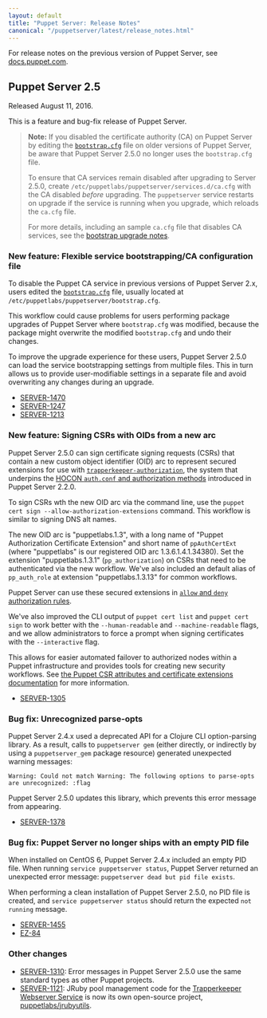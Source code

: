 ```yaml
---
layout: default
title: "Puppet Server: Release Notes"
canonical: "/puppetserver/latest/release_notes.html"
---
```


[Trapperkeeper]: https://github.com/puppetlabs/trapperkeeper
[service bootstrapping]: ./configuration.markdown#service-bootstrapping
[auth.conf]: ./config_file_auth.markdown

For release notes on the previous version of Puppet Server, see [docs.puppet.com](https://docs.puppet.com/puppetserver/2.4/release_notes.html).

## Puppet Server 2.5

Released August 11, 2016.

This is a feature and bug-fix release of Puppet Server.

> **Note:** If you disabled the certificate authority (CA) on Puppet Server by editing the [`bootstrap.cfg`][service bootstrapping] file on older versions of Puppet Server, be aware that Puppet Server 2.5.0 no longer uses the `bootstrap.cfg` file.
>
> To ensure that CA services remain disabled after upgrading to Server 2.5.0, create `/etc/puppetlabs/puppetserver/services.d/ca.cfg` with the CA disabled *before* upgrading. The `puppetserver` service restarts on upgrade if the service is running when you upgrade, which reloads the `ca.cfg` file.
>
> For more details, including an sample `ca.cfg` file that disables CA services, see the [bootstrap upgrade notes](./bootstrap_upgrade_notes.markdown).

### New feature: Flexible service bootstrapping/CA configuration file

To disable the Puppet CA service in previous versions of Puppet Server 2.x, users edited the [`bootstrap.cfg`][service bootstrapping] file, usually located at `/etc/puppetlabs/puppetserver/bootstrap.cfg`.

This workflow could cause problems for users performing package upgrades of Puppet Server where `bootstrap.cfg` was modified, because the package might overwrite the modified `bootstrap.cfg` and undo their changes.

To improve the upgrade experience for these users, Puppet Server 2.5.0 can load the service bootstrapping settings from multiple files. This in turn allows us to provide user-modifiable settings in a separate file and avoid overwriting any changes during an upgrade.

-   [SERVER-1470](https://tickets.puppetlabs.com/browse/SERVER-1470)
-   [SERVER-1247](https://tickets.puppetlabs.com/browse/SERVER-1247)
-   [SERVER-1213](https://tickets.puppetlabs.com/browse/SERVER-1213)

### New feature: Signing CSRs with OIDs from a new arc

Puppet Server 2.5.0 can sign certificate signing requests (CSRs) that contain a new custom object identifier (OID) arc to represent secured extensions for use with [`trapperkeeper-authorization`][Trapperkeeper], the system that underpins the [HOCON `auth.conf` and authorization methods][auth.conf] introduced in Puppet Server 2.2.0.

To sign CSRs wth the new OID arc via the command line, use the `puppet cert sign --allow-authorization-extensions` command. This workflow is similar to signing DNS alt names.

The new OID arc is "puppetlabs.1.3", with a long name of "Puppet Authorization Certificate Extension" and short name of `ppAuthCertExt` (where "puppetlabs" is our registered OID arc 1.3.6.1.4.1.34380). Set the extension "puppetlabs.1.3.1" (`pp_authorization`) on CSRs that need to be authenticated via the new workflow. We've also included an default alias of `pp_auth_role` at extension "puppetlabs.1.3.13" for common workflows.

Puppet Server can use these secured extensions in [`allow` and `deny` authorization rules](./config_file_auth.markdown#allow-allow-unauthenticated-and-deny).

We've also improved the CLI output of `puppet cert list` and `puppet cert sign` to work better with the `--human-readable` and `--machine-readable` flags, and we allow administrators to force a prompt when signing certificates with the `--interactive` flag.

This allows for easier automated failover to authorized nodes within a Puppet infrastructure and provides tools for creating new security workflows. See [the Puppet CSR attributes and certificate extensions documentation](https://docs.puppet.com/puppet/4.5/reference/ssl_attributes_extensions.html) for more information.

-   [SERVER-1305](https://tickets.puppetlabs.com/browse/SERVER-1305)

### Bug fix: Unrecognized parse-opts

Puppet Server 2.4.x used a deprecated API for a Clojure CLI option-parsing library. As a result, calls to `puppetserver gem` (either directly, or indirectly by using a `puppetserver_gem` package resource) generated unexpected warning messages:

    Warning: Could not match Warning: The following options to parse-opts are unrecognized: :flag

Puppet Server 2.5.0 updates this library, which prevents this error message from appearing.

-   [SERVER-1378](https://tickets.puppetlabs.com/browse/SERVER-1378)

### Bug fix: Puppet Server no longer ships with an empty PID file

When installed on CentOS 6, Puppet Server 2.4.x included an empty PID file. When running `service puppetserver status`, Puppet Server returned an unexpected error message: `puppetserver dead but pid file exists`.

When performing a clean installation of Puppet Server 2.5.0, no PID file is created, and `service puppetserver status` should return the expected `not running` message.

-   [SERVER-1455](https://tickets.puppetlabs.com/browse/SERVER-1455)
-   [EZ-84](https://tickets.puppetlabs.com/browse/EZ-84)

### Other changes

-   [SERVER-1310](https://tickets.puppetlabs.com/browse/SERVER-1310): Error messages in Puppet Server 2.5.0 use the same standard types as other Puppet projects.
-   [SERVER-1121](https://tickets.puppetlabs.com/browse/SERVER-1121): JRuby pool management code for the [Trapperkeeper Webserver Service][Trapperkeeper] is now its own open-source project, [puppetlabs/jrubyutils](https://github.com/puppetlabs/jruby-utils).